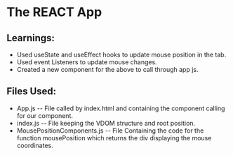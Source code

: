 # The REACT App 

## Learnings:
- Used useState and useEffect hooks to update mouse position in the tab.
- Used event Listeners to update mouse changes.
- Created a new component for the above to call through app js.

## Files Used:

- App.js -- File called by index.html and containing the component calling for our component.
- index.js -- File keeping the VDOM structure and root position.
- MousePositionComponents.js -- File Containing the code for the function mousePosition which returns the div displaying the mouse coordinates.